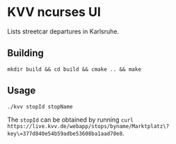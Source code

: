 KVV ncurses UI
==============

Lists streetcar departures in Karlsruhe.

Building
--------

`mkdir build && cd build && cmake .. && make`

Usage
-----

`./kvv stopId stopName`

The `stopId` can be obtained by running `curl https://live.kvv.de/webapp/stops/byname/Marktplatz\?key\=377d840e54b59adbe53608ba1aad70e8`.